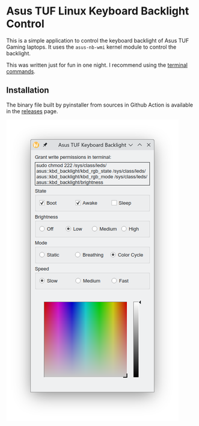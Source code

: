 # Asus TUF Linux Keyboard Backlight Control

This is a simple application to control the keyboard backlight of Asus TUF Gaming laptops. It uses the `asus-nb-wmi` kernel module to control the backlight.

This was written just for fun in one night. I recommend using the [terminal commands](https://gist.github.com/llybin/4740e423d8281d839ef013b6cc93db7f).

## Installation

The binary file built by pyinstaller from sources in Github Action is available in the [releases](https://github.com/llybin/AsusTUFLinuxKeyboard/releases) page.

![Screenshot](docs/screenshot.png)
